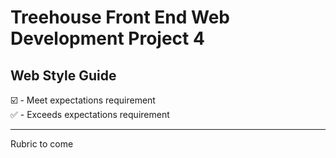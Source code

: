 # Treehouse Front End Web Development Project 4  
## Web Style Guide  

:ballot_box_with_check: - Meet expectations requirement  
:white_check_mark: - Exceeds expectations requirement  
  
---  
  
Rubric to come
